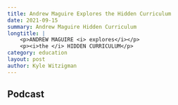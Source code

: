 ```yaml
---
title: Andrew Maguire Explores the Hidden Curriculum
date: 2021-09-15
summary: Andrew Maguire Hidden Curriculum
longtitle: |
    <p>ANDREW MAGUIRE <i> explores</i></p>
    <p><i>the </i> HIDDEN CURRICULUM</p>
category: education
layout: post
author: Kyle Witzigman
---
```


## Podcast
<div id="buzzsprout-player-11193453"></div><script src="https://www.buzzsprout.com/2039233/11193453-7-andrew-maguire-explores-the-hidden-curriculum.js?container_id=buzzsprout-player-11193453&player=small" type="text/javascript" charset="utf-8"></script>